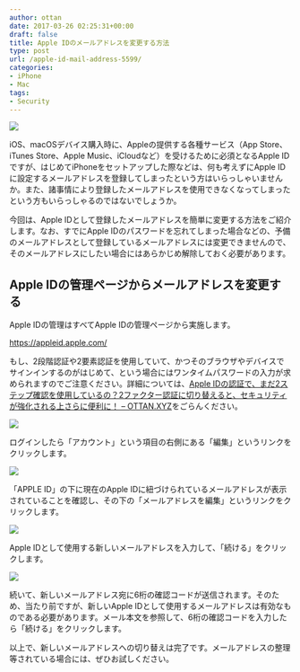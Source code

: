 ```yaml
---
author: ottan
date: 2017-03-26 02:25:31+00:00
draft: false
title: Apple IDのメールアドレスを変更する方法
type: post
url: /apple-id-mail-address-5599/
categories:
- iPhone
- Mac
tags:
- Security
---
```


![](/uploads/2017/03/170326-58d722f6c3aa9.jpg)






iOS、macOSデバイス購入時に、Appleの提供する各種サービス（App Store、iTunes Store、Apple Music、iCloudなど）を受けるために必須となるApple IDですが、はじめてiPhoneをセットアップした際などは、何も考えずにApple IDに設定するメールアドレスを登録してしまったという方はいらっしゃいませんか。また、諸事情により登録したメールアドレスを使用できなくなってしまったという方もいらっしゃるのではないでしょうか。





今回は、Apple IDとして登録したメールアドレスを簡単に変更する方法をご紹介します。なお、すでにApple IDのパスワードを忘れてしまった場合などの、予備のメールアドレスとして登録しているメールアドレスには変更できませんので、そのメールアドレスにしたい場合にはあらかじめ解除しておく必要があります。





## Apple IDの管理ページからメールアドレスを変更する





Apple IDの管理はすべてApple IDの管理ページから実施します。



https://appleid.apple.com/



もし、2段階認証や2要素認証を使用していて、かつそのブラウザやデバイスでサインインするのがはじめて、という場合にはワンタイムパスワードの入力が求められますのでご注意ください。詳細については、[Apple IDの認証で、まだ2ステップ確認を使用しているの？2ファクター認証に切り替えると、セキュリティが強化される上さらに便利に！ – OTTAN.XYZ](/apple-id-two-factor-authentication-5362/)をごらんください。





![](/uploads/2017/03/170326-58d72493a8a05.png)






ログインしたら「アカウント」という項目の右側にある「編集」というリンクをクリックします。





![](/uploads/2017/03/170326-58d7249927bca.png)






「APPLE ID」の下に現在のApple IDに紐づけられているメールアドレスが表示されていることを確認し、その下の「メールアドレスを編集」というリンクをクリックします。





![](/uploads/2017/03/170326-58d7249f28bbe.png)






Apple IDとして使用する新しいメールアドレスを入力して、「続ける」をクリックします。





![](/uploads/2017/03/170326-58d724a4a5c04.png)






続いて、新しいメールアドレス宛に6桁の確認コードが送信されます。そのため、当たり前ですが、新しいApple IDとして使用するメールアドレスは有効なものである必要があります。メール本文を参照して、6桁の確認コードを入力したら「続ける」をクリックします。





以上で、新しいメールアドレスへの切り替えは完了です。メールアドレスの整理等されている場合には、ぜひお試しください。
